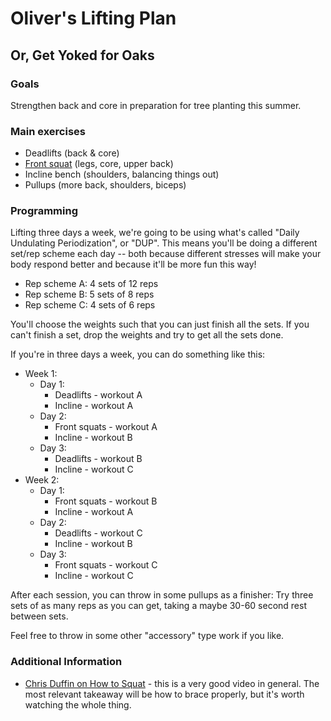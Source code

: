 # Oliver's Lifting Plan
## Or, Get Yoked for Oaks

### Goals
Strengthen back and core in preparation for tree planting this summer.

### Main exercises

  * Deadlifts (back & core)
  * [Front squat](https://www.youtube.com/watch?v=wyDbagKS7Rg) (legs, core, upper back)
  * Incline bench (shoulders, balancing things out)
  * Pullups (more back, shoulders, biceps)

### Programming

Lifting three days a week, we're going to be using what's called "Daily
Undulating Periodization", or "DUP". This means you'll be doing a different
set/rep scheme each day -- both because different stresses will make your body
respond better and because it'll be more fun this way!

- Rep scheme A: 4 sets of 12 reps
- Rep scheme B: 5 sets of 8 reps
- Rep scheme C: 4 sets of 6 reps

You'll choose the weights such that you can just finish all the sets. If you
can't finish a set, drop the weights and try to get all the sets done.

If you're in three days a week, you can do something like this:

  - Week 1:
    - Day 1:
      * Deadlifts - workout A
      * Incline - workout A
    - Day 2:
      * Front squats - workout A
      * Incline - workout B
    - Day 3:
      * Deadlifts - workout B
      * Incline - workout C
  - Week 2:
    - Day 1:
      * Front squats - workout B
      * Incline - workout A
    - Day 2:
      * Deadlifts - workout C
      * Incline - workout B
    - Day 3:
      * Front squats - workout C
      * Incline - workout C

After each session, you can throw in some pullups as a finisher: Try three sets
of as many reps as you can get, taking a maybe 30-60 second rest between sets.

Feel free to throw in some other "accessory" type work if you like.

### Additional Information

 - [Chris Duffin on How to Squat](https://www.youtube.com/watch?v=U5zrloYWwxw) -
   this is a very good video in general.  The most relevant takeaway will be how
   to brace properly, but it's worth watching the whole thing.

